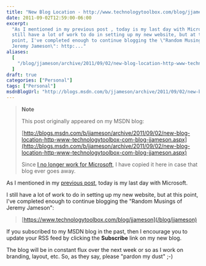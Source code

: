 ```yaml
---
title: "New Blog Location - http://www.technologytoolbox.com/blog/jjameson"
date: 2011-09-02T12:59:00-06:00
excerpt:
  "As I mentioned in my previous post , today is my last day with Microsoft. I
  still have a lot of work to do in setting up my new website, but at this
  point, I've completed enough to continue blogging the \"Random Musings of
  Jeremy Jameson\": http:..."
aliases:
  [
    "/blog/jjameson/archive/2011/09/02/new-blog-location-http-www-technologytoolbox-com-blog-jjameson.aspx",
  ]
draft: true
categories: ["Personal"]
tags: ["Personal"]
msdnBlogUrl: "http://blogs.msdn.com/b/jjameson/archive/2011/09/02/new-blog-location-http-www-technologytoolbox-com-blog-jjameson.aspx"
---
```


> **Note**
>
> This post originally appeared on my MSDN blog:
>
> [http://blogs.msdn.com/b/jjameson/archive/2011/09/02/new-blog-location-http-www-technologytoolbox-com-blog-jjameson.aspx](http://blogs.msdn.com/b/jjameson/archive/2011/09/02/new-blog-location-http-www-technologytoolbox-com-blog-jjameson.aspx)
>
> Since
> [I no longer work for Microsoft](/blog/jjameson/2011/09/02/last-day-with-microsoft),
> I have copied it here in case that blog ever goes away.

As I mentioned in my
[previous post](/blog/jjameson/2011/08/22/leaving-microsoft), today is my last
day with Microsoft.

I still have a lot of work to do in setting up my new website, but at this
point, I've completed enough to continue blogging the "Random Musings of Jeremy
Jameson":

> [https://www.technologytoolbox.com/blog/jjameson](/blog/jjameson)

If you subscribed to my MSDN blog in the past, then I encourage you to update
your RSS feed by clicking the **Subscribe** link on my new blog.

The blog will be in constant flux over the next week or so as I work on
branding, layout, etc. So, as they say, please "pardon my dust" ;-)
